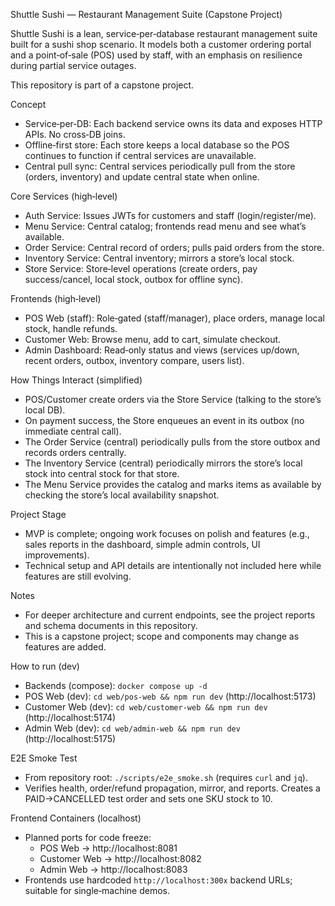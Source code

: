 Shuttle Sushi — Restaurant Management Suite (Capstone Project)

Shuttle Sushi is a lean, service‑per‑database restaurant management suite built for a sushi shop scenario. It models both a customer ordering portal and a point‑of‑sale (POS) used by staff, with an emphasis on resilience during partial service outages.

This repository is part of a capstone project.

Concept
- Service‑per‑DB: Each backend service owns its data and exposes HTTP APIs. No cross‑DB joins.
- Offline‑first store: Each store keeps a local database so the POS continues to function if central services are unavailable.
- Central pull sync: Central services periodically pull from the store (orders, inventory) and update central state when online.

Core Services (high‑level)
- Auth Service: Issues JWTs for customers and staff (login/register/me).
- Menu Service: Central catalog; frontends read menu and see what’s available.
- Order Service: Central record of orders; pulls paid orders from the store.
- Inventory Service: Central inventory; mirrors a store’s local stock.
- Store Service: Store‑level operations (create orders, pay success/cancel, local stock, outbox for offline sync).

Frontends (high‑level)
- POS Web (staff): Role‑gated (staff/manager), place orders, manage local stock, handle refunds.
- Customer Web: Browse menu, add to cart, simulate checkout.
- Admin Dashboard: Read‑only status and views (services up/down, recent orders, outbox, inventory compare, users list).

How Things Interact (simplified)
- POS/Customer create orders via the Store Service (talking to the store’s local DB).
- On payment success, the Store enqueues an event in its outbox (no immediate central call).
- The Order Service (central) periodically pulls from the store outbox and records orders centrally.
- The Inventory Service (central) periodically mirrors the store’s local stock into central stock for that store.
- The Menu Service provides the catalog and marks items as available by checking the store’s local availability snapshot.

Project Stage
- MVP is complete; ongoing work focuses on polish and features (e.g., sales reports in the dashboard, simple admin controls, UI improvements).
- Technical setup and API details are intentionally not included here while features are still evolving.

Notes
- For deeper architecture and current endpoints, see the project reports and schema documents in this repository.
- This is a capstone project; scope and components may change as features are added.

How to run (dev)
- Backends (compose): `docker compose up -d`
- POS Web (dev): `cd web/pos-web && npm run dev` (http://localhost:5173)
- Customer Web (dev): `cd web/customer-web && npm run dev` (http://localhost:5174)
- Admin Web (dev): `cd web/admin-web && npm run dev` (http://localhost:5175)

E2E Smoke Test
- From repository root: `./scripts/e2e_smoke.sh` (requires `curl` and `jq`).
- Verifies health, order/refund propagation, mirror, and reports. Creates a PAID→CANCELLED test order and sets one SKU stock to 10.

Frontend Containers (localhost)
- Planned ports for code freeze:
  - POS Web → http://localhost:8081
  - Customer Web → http://localhost:8082
  - Admin Web → http://localhost:8083
- Frontends use hardcoded `http://localhost:300x` backend URLs; suitable for single‑machine demos.
